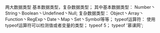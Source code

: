 两大数据类型
    基本数据类型，复杂数据类型；
其中基本数据类型：
    Number丶String丶Boolean丶Undefined丶Null;
复杂数据类型：
    Object丶Array丶Function丶RegExp丶Date丶Map丶Set丶Symbol等等；
typeof运算符：
使用typeof运算符可以检测值或者变量的类型；
typeof 5；
typeof '慕课网';

